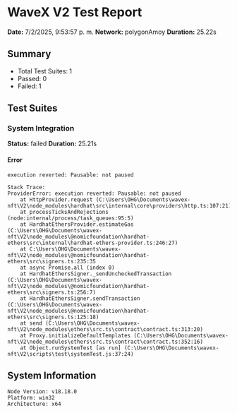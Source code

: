 # WaveX V2 Test Report

**Date:** 7/2/2025, 9:53:57 p. m.
**Network:** polygonAmoy
**Duration:** 25.22s

## Summary

- Total Test Suites: 1
- Passed: 0
- Failed: 1

## Test Suites

### System Integration

**Status:** failed
**Duration:** 25.21s

#### Error
```
execution reverted: Pausable: not paused

Stack Trace:
ProviderError: execution reverted: Pausable: not paused
    at HttpProvider.request (C:\Users\OHG\Documents\wavex-nft\V2\node_modules\hardhat\src\internal\core\providers\http.ts:107:21)
    at processTicksAndRejections (node:internal/process/task_queues:95:5)
    at HardhatEthersProvider.estimateGas (C:\Users\OHG\Documents\wavex-nft\V2\node_modules\@nomicfoundation\hardhat-ethers\src\internal\hardhat-ethers-provider.ts:246:27)
    at C:\Users\OHG\Documents\wavex-nft\V2\node_modules\@nomicfoundation\hardhat-ethers\src\signers.ts:235:35
    at async Promise.all (index 0)
    at HardhatEthersSigner._sendUncheckedTransaction (C:\Users\OHG\Documents\wavex-nft\V2\node_modules\@nomicfoundation\hardhat-ethers\src\signers.ts:256:7)
    at HardhatEthersSigner.sendTransaction (C:\Users\OHG\Documents\wavex-nft\V2\node_modules\@nomicfoundation\hardhat-ethers\src\signers.ts:125:18)
    at send (C:\Users\OHG\Documents\wavex-nft\V2\node_modules\ethers\src.ts\contract\contract.ts:313:20)
    at Proxy.initializeDefaultTemplates (C:\Users\OHG\Documents\wavex-nft\V2\node_modules\ethers\src.ts\contract\contract.ts:352:16)
    at Object.runSystemTest [as run] (C:\Users\OHG\Documents\wavex-nft\V2\scripts\test\systemTest.js:37:24)
```

## System Information

```
Node Version: v18.18.0
Platform: win32
Architecture: x64
```